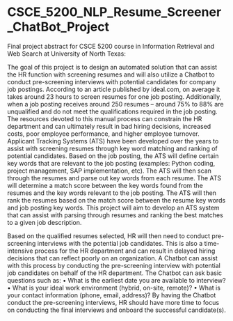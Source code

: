 # CSCE_5200_NLP_Resume_Screener_ChatBot_Project
Final project abstract for CSCE 5200 course in Information Retrieval and Web Search at University of North Texas:

The goal of this project is to design an automated solution that can assist the HR function with screening resumes and will also utilize a Chatbot to conduct pre-screening interviews with potential candidates for company job postings. According to an article published by ideal.com, on average it takes around 23 hours to screen resumes for one job posting. Additionally, when a job posting receives around 250 resumes – around 75% to 88% are unqualified and do not meet the qualifications required in the job posting. The resources devoted to this manual process can constrain the HR department and can ultimately result in bad hiring decisions, increased costs, poor employee performance, and higher employee turnover.
Applicant Tracking Systems (ATS) have been developed over the years to assist with screening resumes through key word matching and ranking of potential candidates. Based on the job posting, the ATS will define certain key words that are relevant to the job posting (examples: Python coding, project management, SAP implementation, etc). The ATS will then scan through the resumes and parse out key words from each resume. The ATS will determine a match score between the key words found from the resumes and the key words relevant to the job posting. The ATS will then rank the resumes based on the match score between the resume key words and job posting key words. This project will aim to develop an ATS system that can assist with parsing through resumes and ranking the best matches to a given job description.
       
Based on the qualified resumes selected, HR will then need to conduct pre-screening interviews with the potential job candidates. This is also a time-intensive process for the HR department and can result in delayed hiring decisions that can reflect poorly on an organization. A Chatbot can assist with this process by conducting the pre-screening interview with potential job candidates on behalf of the HR department. The Chatbot can ask basic questions such as:
• What is the earliest date you are available to interview?
• What is your ideal work environment (hybrid, on-site, remote)?
• What is your contact information (phone, email, address)?
By having the Chatbot conduct the pre-screening interviews, HR should have more time to focus on conducting the final interviews and onboard the successful candidate(s).
